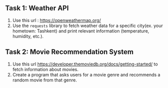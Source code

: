 ## Task 1: Weather API

1. Use this url : https://openweathermap.org/
2. Use the `requests` library to fetch weather data for a specific city(ex. your hometown: Tashkent) and print relevant information (temperature, humidity, etc.).

## Task 2: Movie Recommendation System

1. Use this url https://developer.themoviedb.org/docs/getting-started/ to fetch information about movies.
2. Create a program that asks users for a movie genre and recommends a random movie from that genre.
